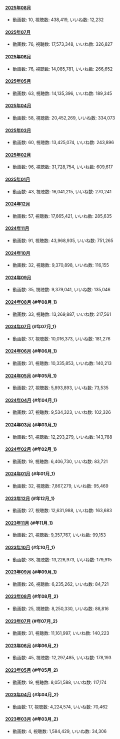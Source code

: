 #### [2025年08月](videos/202508 "wikilink")

-   動画数: 10, 視聴数: 438,419, いいね数: 12,232

#### [2025年07月](videos/202507 "wikilink")

-   動画数: 76, 視聴数: 17,573,348, いいね数: 326,827

#### [2025年06月](videos/202506 "wikilink")

-   動画数: 76, 視聴数: 14,085,781, いいね数: 266,652

#### [2025年05月](videos/202505 "wikilink")

-   動画数: 63, 視聴数: 14,135,396, いいね数: 189,345

#### [2025年04月](videos/202504 "wikilink")

-   動画数: 58, 視聴数: 20,452,269, いいね数: 334,073

#### [2025年03月](videos/202503 "wikilink")

-   動画数: 60, 視聴数: 13,425,074, いいね数: 243,896

#### [2025年02月](videos/202502 "wikilink")

-   動画数: 96, 視聴数: 31,728,754, いいね数: 609,617

#### [2025年01月](videos/202501 "wikilink")

-   動画数: 43, 視聴数: 16,041,215, いいね数: 270,241

#### [2024年12月](videos/202412 "wikilink")

-   動画数: 57, 視聴数: 17,665,421, いいね数: 285,635

#### [2024年11月](videos/202411 "wikilink")

-   動画数: 91, 視聴数: 43,968,935, いいね数: 751,265

#### [2024年10月](videos/202410 "wikilink")

-   動画数: 32, 視聴数: 9,370,898, いいね数: 116,155

#### [2024年09月](videos/202409 "wikilink")

-   動画数: 35, 視聴数: 9,379,041, いいね数: 135,046

#### [2024年08月](videos/202408 "wikilink") {#年08月_1}

-   動画数: 33, 視聴数: 13,269,887, いいね数: 217,561

#### [2024年07月](videos/202407 "wikilink") {#年07月_1}

-   動画数: 37, 視聴数: 10,016,373, いいね数: 181,276

#### [2024年06月](videos/202406 "wikilink") {#年06月_1}

-   動画数: 31, 視聴数: 10,335,853, いいね数: 140,213

#### [2024年05月](videos/202405 "wikilink") {#年05月_1}

-   動画数: 27, 視聴数: 5,893,893, いいね数: 73,535

#### [2024年04月](videos/202404 "wikilink") {#年04月_1}

-   動画数: 37, 視聴数: 9,534,323, いいね数: 102,326

#### [2024年03月](videos/202403 "wikilink") {#年03月_1}

-   動画数: 51, 視聴数: 12,293,279, いいね数: 143,788

#### [2024年02月](videos/202402 "wikilink") {#年02月_1}

-   動画数: 19, 視聴数: 6,406,730, いいね数: 83,721

#### [2024年01月](videos/202401 "wikilink") {#年01月_1}

-   動画数: 32, 視聴数: 7,867,279, いいね数: 95,469

#### [2023年12月](videos/202312 "wikilink") {#年12月_1}

-   動画数: 27, 視聴数: 12,631,988, いいね数: 163,683

#### [2023年11月](videos/202311 "wikilink") {#年11月_1}

-   動画数: 21, 視聴数: 9,357,767, いいね数: 99,153

#### [2023年10月](videos/202310 "wikilink") {#年10月_1}

-   動画数: 38, 視聴数: 13,226,973, いいね数: 179,915

#### [2023年09月](videos/202309 "wikilink") {#年09月_1}

-   動画数: 26, 視聴数: 6,235,262, いいね数: 84,721

#### [2023年08月](videos/202308 "wikilink") {#年08月_2}

-   動画数: 25, 視聴数: 8,250,330, いいね数: 88,816

#### [2023年07月](videos/202307 "wikilink") {#年07月_2}

-   動画数: 31, 視聴数: 11,161,997, いいね数: 140,223

#### [2023年06月](videos/202306 "wikilink") {#年06月_2}

-   動画数: 45, 視聴数: 12,297,485, いいね数: 178,193

#### [2023年05月](videos/202305 "wikilink") {#年05月_2}

-   動画数: 19, 視聴数: 8,051,588, いいね数: 117,174

#### [2023年04月](videos/202304 "wikilink") {#年04月_2}

-   動画数: 17, 視聴数: 4,224,574, いいね数: 70,462

#### [2023年03月](videos/202303 "wikilink") {#年03月_2}

-   動画数: 4, 視聴数: 1,584,429, いいね数: 34,306
